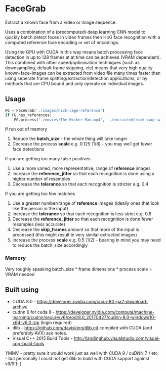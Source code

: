 # FaceGrab

Extract a known face from a video or image sequence.

Uses a combination of a (precomputed) deep learning CNN model to quickly batch detect faces
in video frames then HoG face recognition with a computed reference face encoding or set of encodings.

Using the GPU with CUDA in this way means batch processing face detection in up to 128 frames
at at time can be achieved (VRAM dependant). This combined with other speed/optimisation techniques
(such as downsampling, default frame skipping, etc) means that very high quality
known-face-images can be extracted from video file many times faster than using seperate
frame splitting/extraction/detection applications, or by methods that are CPU bound and only operate on individual images.

## Usage

```python
FG = FaceGrab('./images/nick-cage-reference')
if FG.has_references:
    FG.process('./movies/The Wicker Man.mp4', './extracted/nick-cage-wicker-man')
```

If run out of memory

1. Reduce the **batch_size**  - the whole thing will take longer
2. Decrease the process **scale**  e.g. 0.125 (1/8) - you may well get fewer face detections

If you are getting too many false positives 

1. Use a more varied, more representative, range of **reference**  images
2. Increase the **reference_jitter** so that each recognition is done using a higher number of resamples
3. Decrease the **tolerance** so that each recognition is stricter e.g. 0.4

If you are getting too few matches

1. Use a greater number/range of **reference** images (ideally ones that look like the person in the input)
2. Increase the **tolerance** so that each recognition is less strict e.g. 0.8
3. Decrease the **reference_jitter** so that each recognition is done fewer resamples (less accurate) 
4. Decrease the **skip_frames** amount so that more of the input is processed (this might result in very similar extracted images)
5. Increase the process **scale** e.g. 0.5 (1/2) - bearing in mind you may need to reduce the batch_size accordingly

### Memory  

Very roughly speaking batch_size * frame dimensions * process scale = VRAM needed


## Built using

- CUDA 8.0 - https://developer.nvidia.com/cuda-80-ga2-download-archive
- cudnn 6 for cuda 8 - https://developer.nvidia.com/compute/machine-learning/cudnn/secure/v6/prod/8.0_20170427/cudnn-8.0-windows10-x64-v6.0-zip (login required)
- dlib - https://github.com/davisking/dlib.git compiled with CUDA (and preferably AVX) see notes.
- Visual C++ 2015 Build Tools - http://landinghub.visualstudio.com/visual-cpp-build-tools

YMMV - pretty sure it would work just as well with CUDA 9 / cuDNN 7 / etc - but personally I could not get dlib to build with CUDA support against v9/9.1 :(
